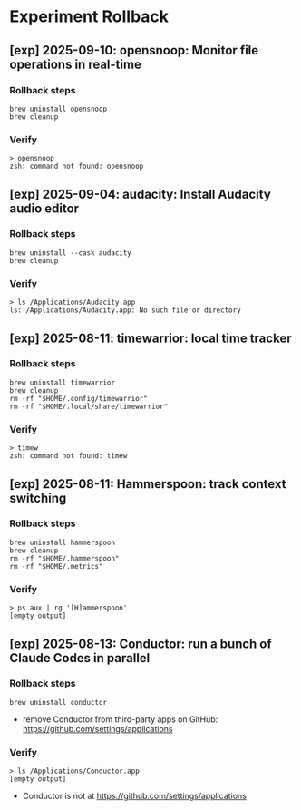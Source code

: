 # Experiment Rollback

## [exp] 2025-09-10: opensnoop: Monitor file operations in real-time

### Rollback steps

```shell
brew uninstall opensnoop
brew cleanup
```

### Verify

```shell
> opensnoop
zsh: command not found: opensnoop
```

## [exp] 2025-09-04: audacity: Install Audacity audio editor

### Rollback steps

```shell
brew uninstall --cask audacity
brew cleanup
```

### Verify

```shell
> ls /Applications/Audacity.app
ls: /Applications/Audacity.app: No such file or directory
```

## [exp] 2025-08-11: timewarrior: local time tracker

### Rollback steps

```shell
brew uninstall timewarrior
brew cleanup
rm -rf "$HOME/.config/timewarrior"
rm -rf "$HOME/.local/share/timewarrior"
```

### Verify

```shell
> timew
zsh: command not found: timew
```

## [exp] 2025-08-11: Hammerspoon: track context switching

### Rollback steps

```shell
brew uninstall hammerspoon
brew cleanup
rm -rf "$HOME/.hammerspoon"
rm -rf "$HOME/.metrics"
```

### Verify

```shell
> ps aux | rg '[H]ammerspoon'
[empty output]
```

## [exp] 2025-08-13: Conductor: run a bunch of Claude Codes in parallel
### Rollback steps
```shell
brew uninstall conductor
```
- remove Conductor from third-party apps on GitHub: https://github.com/settings/applications

### Verify
```shell
> ls /Applications/Conductor.app
[empty output]
```
- Conductor is not at https://github.com/settings/applications
